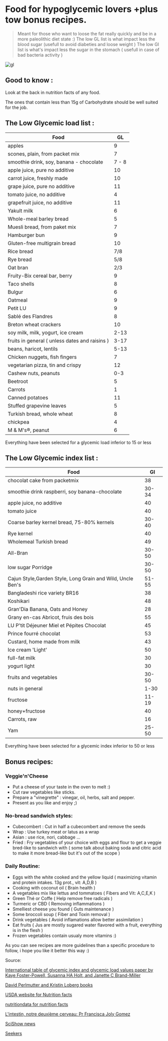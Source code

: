 # Food for hypoglycemic lovers +plus tow bonus recipes.

> Meant for those who want to loose the fat really quickly and be in a more paleolithic diet state :)
> The low GL list is what impact less the blood sugar (usefull to avoid diabeties and loose weight )
> The low GI list is what's impact less the sugar in the stomach ( usefull in case of bad bacteria activity )

![gl](https://transfer.sh/wqDYL/Glycemic.png)

## Good to know :

Look at the back in nutrition facts of any food.

The ones that contain less than 15g of Carbohydrate should be well suited for the job.

## The Low Glycemic load list :

| Food                                           | GL    |
| ---------------------------------------------- | ----- |
| apples                                         | 9     |
| scones, plain, from packet mix                 | 7     |
| smoothie drink, soy, banana - chocolate        | 7 - 8 |
| apple juice, pure no additive                  | 10    |
| carrot juice, freshly made                     | 10    |
| grape juice, pure no additive                  | 11    |
| tomato juice, no additive                      | 4     |
| grapefruit juice, no additive                  | 11    |
| Yakult milk                                    | 6     |
| Whole-meal barley bread                        | 5     |
| Muesli bread, from paket mix                   | 7     |
| Hamburger bun                                  | 9     |
| Gluten-free multigrain bread                   | 10    |
| Rice bread                                     | 7/8   |
| Rye bread                                      | 5/8   |
| Oat bran                                       | 2/3   |
| Fruity-Bix cereal bar, berry                   | 9     |
| Taco shells                                    | 8     |
| Bulgur                                         | 6     |
| Oatmeal                                        | 9     |
| Petit LU                                       | 9     |
| Sablé des Flandres                             | 8     |
| Breton wheat crackers                          | 10    |
| soy milk, milk, yogurt, ice cream              | 2-13  |
| fruits in general ( unless dates and raisins ) | 3-17  |
| beans, haricot, lentils                        | 5-13  |
| Chicken nuggets, fish fingers                  | 7     |
| vegetarian pizza, tin and crispy               | 12    |
| Cashew nuts, peanuts                           | 0-3   |
| Beetroot                                       | 5     |
| Carrots                                        | 1     |
| Canned potatoes                                | 11    |
| Stuffed grapevine leaves                       | 5     |
| Turkish bread, whole wheat                     | 8     |
| chickpea                                       | 4     |
| M & M's®, peanut                               | 6     |

Everything have been selected for a glycemic load inferior to 15 or less

## The Low Glycemic index list :

| Food                                                       | GI    |
| ---------------------------------------------------------- | ----- |
| chocolat cake from packetmix                               | 38    |
| smoothie drink raspberri, soy banana-chocolate             | 30-34 |
| apple juice, no additive                                   | 40    |
| tomato juice                                               | 40    |
| Coarse barley kernel bread, 75-80% kernels                 | 30-40 |
| Rye kernel                                                 | 40    |
| Wholemeal Turkish bread                                    | 49    |
| All-Bran                                                   | 30-50 |
| low sugar Porridge                                         | 30-50 |
| Cajun Style,Garden Style, Long Grain and Wild, Uncle Ben's | 51-55 |
| Bangladeshi rice variety BR16                              | 38    |
| Koshikari                                                  | 48    |
| Gran'Dia Banana, Oats and Honey                            | 28    |
| Grany en-cas Abricot, fruis des bois                       | 55    |
| LU P'tit Déjeuner Miel et Pépites Chocolat                 | 45    |
| Prince fourré chocolat                                     | 53    |
| Custard, home made from milk                               | 43    |
| Ice cream 'Light'                                          | 50    |
| full-fat milk                                              | 30    |
| yogurt light                                               | 30    |
| fruits and vegetables                                      | 30-50 |
| nuts in general                                            | 1-30  |
| fructose                                                   | 11-19 |
| honey+fructose                                             | 40    |
| Carrots, raw                                               | 16    |
| Yam                                                        | 25-50 |

Everything have been selected for a glycemic index inferior to 50 or less

## Bonus recipes:

### Veggie'n'Cheese

- Put a cheese of your taste in the oven to melt :)
- Cut raw vegetables like sticks.
- Prepare a "vinegrette" : vinegar, oil, herbs, salt and pepper.
- Present as you like and enjoy ;)

### No-bread sandwich styles:

- Cubecombert : Cut in half a cubecombert and remove the seeds
- Wrap : Use turkey meat or latus as a wrap
- Asian : use rice, nori, cabbage ...
- Fried : Fry vegetables of your choice with eggs and flour to get a veggie bred-like to sandwich with ( some talk about baking soda and citric acid to make it more bread-like but it's out of the scope )

### Daily Routine:

- Eggs with the white cooked and the yellow liquid ( maximizing vitamin and protein intakes. 13g prot., vit: A,D,B )
- Cooking with coconut oil ( Brain health )
- A vegetables mix like lettus and tommatoes ( Fibers and Vit: A,C,E,K )
- Green Thé or Coffe ( Help remove free radicals )
- Turmeric or CBD ( Removing inflammations )
- Smelliest cheese you found ( Guts maintenance )
- Some broccoli soup ( Fiber and Toxin removal )
- Drink vegetables ( Avoid inflamations allow better assimilation )
- Eat fruits ( Jus are mostly sugared water flavored with a fruit, everything is in the flesh )
- Frozen vegetables contain usualy more vitamins :)

As you can see recipes are more guidelines than a specific procedure to follow, i hope you like it better this way :)

Source:

[International table of glycemic index and glycemic load values paper by Kaye Foster-Powell, Susanna HA Holt, and Janette C Brand-Miller ](http://care.diabetesjournals.org/content/suppl/2008/09/18/dc08-1239.DC1/TableA1_1.pdf)

[David Perlmutter and Kristin Loberg books](https://www.amazon.fr/David-Perlmutter/e/B001JSAC00/ref=ntt_dp_epwbk_0)

[USDA website for Nutrition facts](https://www.usda.gov/)

[nutritiondata for nutrition facts](http://nutritiondata.self.com/)

[L'intestin, notre deuxième cerveau: Pr Francisca Joly Gomez](https://www.amazon.fr/Lintestin-notre-deuxi%C3%A8me-cerveau-Comprendre/dp/2501111885)

[SciShow news](https://www.youtube.com/user/scishow)

[Seekers](https://www.youtube.com/channel/UCzWQYUVCpZqtN93H8RR44Qw)
